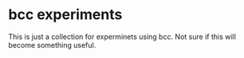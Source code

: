 # bcc experiments

This is just a collection for experminets using bcc.  Not sure if this will
become something useful.
